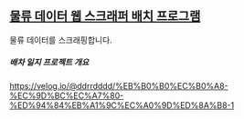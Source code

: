 ## [물류 데이터 웹 스크래퍼 배치 프로그램](https://velog.io/@ddrrdddd/%EB%B0%B0%EC%B0%A8-%EC%9D%BC%EC%A7%80-%ED%94%84%EB%A1%9C%EC%A0%9D%ED%8A%B8-1)
물류 데이터를 스크래핑합니다.

##### 배차 일지 프로젝트 개요
<https://velog.io/@ddrrdddd/%EB%B0%B0%EC%B0%A8-%EC%9D%BC%EC%A7%80-%ED%94%84%EB%A1%9C%EC%A0%9D%ED%8A%B8-1>

